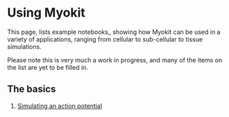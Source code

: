 # Using Myokit

This page, lists example notebooks_ showing how Myokit can be used in a variety of applications, ranging from cellular to sub-cellular to tissue simulations.

Please note this is very much a work in progress, and many of the items on the list are yet to be filled in.


## The basics

1. [Simulating an action potential](./basics-simulating-an-action-potential.ipynb)


